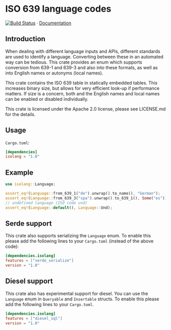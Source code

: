 # ISO 639 language codes

[![Build Status](https://travis-ci.org/humenda/isolang-rs.svg?branch=master)](https://travis-ci.org/humenda/isolang-rs) ·
[Documentation](https://docs.rs/isolang)

Introduction
------------

When dealing with different language inputs and APIs, different standards are used to identify
a language. Converting between these in an automated way can be tedious. This crate provides an
enum which supports conversion from 639-1 and 639-3 and also into these formats, as well as
into English names or autonyms (local names).

This crate contains the ISO 639 table in statically embedded tables. This
increases binary size, but allows for very efficient look-up if performance
matters. If size is a concern, both and the English names and local names can be
enabled or disabled individually.

This crate is licensed under the Apache 2.0 license, please see LICENSE.md for
the details.

Usage
-----

`Cargo.toml`:

```toml
[dependencies]
isolang = "1.0"
```

Example
-------

```rust
use isolang::Language;

assert_eq!(Language::from_639_1("de").unwrap().to_name(), "German");
assert_eq!(Language::from_639_3("spa").unwrap().to_639_1(), Some("es"));
// undefined language (ISO code und)
assert_eq!(Language::default(), Language::Und);
```

Serde support
-------------

This crate also supports serializing the `Language` enum. To enable this please
add the following lines to your `Cargo.toml` (instead of the above code):

```toml
[dependencies.isolang]
features = ["serde_serialize"]
version = "1.0"
```

Diesel support
-------------

This crate also has experimental support for diesel. You can use the `Language`
enum in `Queryable` and `Insertable` structs. To enable this please add the
following lines to your `Cargo.toml`.

```toml
[dependencies.isolang]
features = ["diesel_sql"]
version = "1.0"
```
